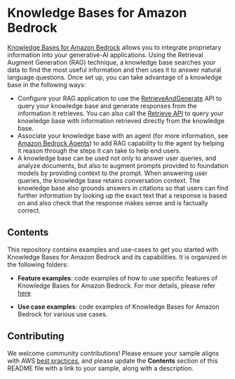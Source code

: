 # Knowledge Bases for Amazon Bedrock

[Knowledge Bases for Amazon Bedrock](https://docs.aws.amazon.com/bedrock/latest/userguide/knowledge-base.html) allows you to integrate proprietary information into your generative-AI applications. Using the Retrieval Augment Generation (RAG) technique, a knowledge base searches your data to find the most useful information and then uses it to answer natural language questions. Once set up, you can take advantage of a knowledge base in the following ways:
- Configure your RAG application to use the [RetrieveAndGenerate](https://docs.aws.amazon.com/bedrock/latest/APIReference/API_agent-runtime_RetrieveAndGenerate.html
) API to query your knowledge base and generate responses from the information it retrieves. You can also call the [Retrieve API](https://docs.aws.amazon.com/bedrock/latest/APIReference/API_agent-runtime_Retrieve.html) to query your knowledge base with information retrieved directly from the knowledge base.
- Associate your knowledge base with an agent (for more information, see [Amazon Bedrock Agents](https://docs.aws.amazon.com/bedrock/latest/userguide/agents.html)) to add RAG capability to the agent by helping it reason through the steps it can take to help end users.
- A knowledge base can be used not only to answer user queries, and analyze documents, but also to augment prompts provided to foundation models by providing context to the prompt. When answering user queries, the knowledge base retains conversation context. The knowledge base also grounds answers in citations so that users can find further information by looking up the exact text that a response is based on and also check that the response makes sense and is factually correct.

## Contents

This repository contains examples and use-cases to get you started with Knowledge Bases for Amazon Bedrock and its capabilities. It is organized in the following folders:

- **Feature examples**: code examples of how to use specific features of Knowledge Bases for Amazon Bedrock. For mor details, please refer [here](./features-examples/README.md)

- **Use case examples**: code examples of Knowledge Bases for Amazon Bedrock for various use cases.


## Contributing

We welcome community contributions! Please ensure your sample aligns with AWS [best practices](https://aws.amazon.com/architecture/well-architected/), and please update the **Contents** section of this README file with a link to your sample, along with a description.
